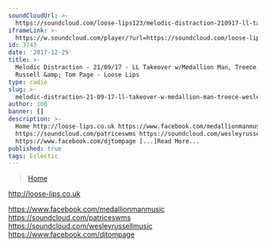 ```yaml
---
soundCloudUrl: >-
  https://soundcloud.com/loose-lips123/melodic-distraction-210917-ll-takeover-wmedallion-man-treece-wesley-russell-tom-page
iframeLink: >-
  https://w.soundcloud.com/player/?url=https://soundcloud.com/loose-lips123/melodic-distraction-210917-ll-takeover-wmedallion-man-treece-wesley-russell-tom-page?in=loose-lips123/sets/other-radio-shows-residents&color=00aabb&auto_play=false&hide_related=false&show_comments=true&show_user=true&show_reposts=false
id: 3743
date: '2017-12-29'
title: >-
  Melodic Distraction - 21/09/17 - LL Takeover w/Medallion Man, Treece, Wesley
  Russell &amp; Tom Page - Loose Lips
type: radio
slug: >-
  melodic-distraction-21-09-17-ll-takeover-w-medallion-man-treece-wesley-russell-tom-page
author: 100
banner: []
description: >-
  Home http://loose-lips.co.uk https://www.facebook.com/medallionmanmusic
  https://soundcloud.com/patriceswms https://soundcloud.com/wesleyrussellmusic
  https://www.facebook.com/djtompage [...]Read More...
published: true
tags: Eclectic
---
```

> [Home](https://melodicdistraction.com/)

http://loose-lips.co.uk

https://www.facebook.com/medallionmanmusic  
https://soundcloud.com/patriceswms  
https://soundcloud.com/wesleyrussellmusic https://www.facebook.com/djtompage